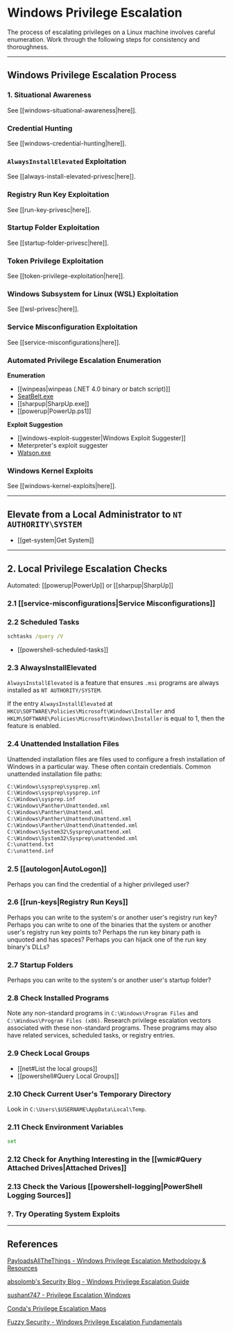 # Windows Privilege Escalation

The process of escalating privileges on a Linux machine involves careful enumeration. Work through the following steps for consistency and thoroughness.

---

## Windows Privilege Escalation Process

### 1. Situational Awareness

See [[windows-situational-awareness|here]].

### Credential Hunting

See [[windows-credential-hunting|here]].

### `AlwaysInstallElevated` Exploitation

See [[always-install-elevated-privesc|here]].

### Registry Run Key Exploitation

See [[run-key-privesc|here]].

### Startup Folder Exploitation

See [[startup-folder-privesc|here]].

### Token Privilege Exploitation

See [[token-privilege-exploitation|here]].

### Windows Subsystem for Linux (WSL) Exploitation

See [[wsl-privesc|here]].

### Service Misconfiguration Exploitation

See [[service-misconfigurations|here]].

### Automated Privilege Escalation Enumeration

**Enumeration**

- [[winpeas|winpeas (.NET 4.0 binary or batch script)]]
- [SeatBelt.exe](https://github.com/GhostPack/Seatbelt)
- [[sharpup|SharpUp.exe]]
- [[powerup|PowerUp.ps1]]

**Exploit Suggestion**

- [[windows-exploit-suggester|Windows Exploit Suggester]]
- Meterpreter's exploit suggester
- [Watson.exe](https://github.com/rasta-mouse/Watson)

### Windows Kernel Exploits

See [[windows-kernel-exploits|here]].

---

## Elevate from a Local Administrator to `NT AUTHORITY\SYSTEM`

- [[get-system|Get System]]

---

## 2. Local Privilege Escalation Checks

Automated: [[powerup|PowerUp]] or [[sharpup|SharpUp]]

### 2.1 [[service-misconfigurations|Service Misconfigurations]]

### 2.2 Scheduled Tasks

```cmd
schtasks /query /V
```

- [[powershell-scheduled-tasks]]

### 2.3 AlwaysInstallElevated

`AlwaysInstallElevated` is a feature that ensures `.msi` programs are always installed as `NT AUTHORITY/SYSTEM`.

If the entry `AlwaysInstallElevated` at `HKCU\SOFTWARE\Policies\Microsoft\Windows\Installer` and `HKLM\SOFTWARE\Policies\Microsoft\Windows\Installer` is equal to 1, then the feature is enabled.

### 2.4 Unattended Installation Files

Unattended installation files are files used to configure a fresh installation of Windows in a particular way. These often contain credentials. Common unattended installation file paths:

```txt
C:\Windows\sysprep\sysprep.xml
C:\Windows\sysprep\sysprep.inf
C:\Windows\sysprep.inf
C:\Windows\Panther\Unattended.xml
C:\Windows\Panther\Unattend.xml
C:\Windows\Panther\Unattend\Unattend.xml
C:\Windows\Panther\Unattend\Unattended.xml
C:\Windows\System32\Sysprep\unattend.xml
C:\Windows\System32\Sysprep\unattended.xml
C:\unattend.txt
C:\unattend.inf
```

### 2.5 [[autologon|AutoLogon]]

Perhaps you can find the credential of a higher privileged user?

### 2.6 [[run-keys|Registry Run Keys]]

Perhaps you can write to the system's or another user's registry run key? Perhaps you can write to one of the binaries that the system or another user's registry run key points to? Perhaps the run key binary path is unquoted and has spaces? Perhaps you can hijack one of the run key binary's DLLs?

### 2.7 Startup Folders

Perhaps you can write to the system's or another user's startup folder?

### 2.8 Check Installed Programs

Note any non-standard programs in `C:\Windows\Program Files` and `C:\Windows\Program Files (x86)`. Research privilege escalation vectors associated with these non-standard programs. These programs may also have related services, scheduled tasks, or registry entries.

### 2.9 Check Local Groups

- [[net#List the local groups]]
- [[powershell#Query Local Groups]]

### 2.10 Check Current User's Temporary Directory

Look in `C:\Users\$USERNAME\AppData\Local\Temp`.

### 2.11 Check Environment Variables

```cmd
set
```

### 2.12 Check for Anything Interesting in the [[wmic#Query Attached Drives|Attached Drives]]

### 2.13 Check the Various [[powershell-logging|PowerShell Logging Sources]]

### ?. Try Operating System Exploits

---

## References

[PayloadsAllTheThings - Windows Privilege Escalation Methodology & Resources](https://github.com/swisskyrepo/PayloadsAllTheThings/blob/master/Methodology%20and%20Resources/Windows%20-%20Privilege%20Escalation.md)

[absolomb's Security Blog - Windows Privilege Escalation Guide](https://www.absolomb.com/2018-01-26-Windows-Privilege-Escalation-Guide/)

[sushant747 - Privilege Escalation Windows](https://sushant747.gitbooks.io/total-oscp-guide/content/privilege_escalation_windows.html)

[Conda's Privilege Escalation Maps](https://github.com/C0nd4/OSCP-Priv-Esc)

[Fuzzy Security - Windows Privilege Escalation Fundamentals](https://www.fuzzysecurity.com/tutorials/16.html)
